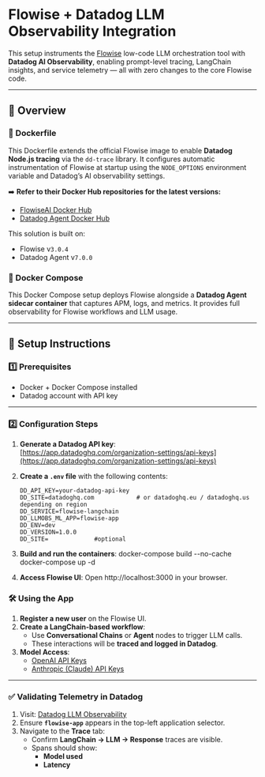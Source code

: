 # Flowise + Datadog LLM Observability Integration

This setup instruments the [Flowise](https://github.com/FlowiseAI/Flowise) low-code LLM orchestration tool with **Datadog AI Observability**, enabling prompt-level tracing, LangChain insights, and service telemetry — all with zero changes to the core Flowise code.

---

## 🔧 Overview

### 🐳 Dockerfile
This Dockerfile extends the official Flowise image to enable **Datadog Node.js tracing** via the `dd-trace` library. It configures automatic instrumentation of Flowise at startup using the `NODE_OPTIONS` environment variable and Datadog’s AI observability settings.

➡️ **Refer to their Docker Hub repositories for the latest versions:**
- [FlowiseAI Docker Hub](https://hub.docker.com/r/flowiseai/flowise)
- [Datadog Agent Docker Hub](https://hub.docker.com/r/datadog/agent)

This solution is built on:
- Flowise v`3.0.4`
- Datadog Agent v`7.0.0` 

### 🧱 Docker Compose
This Docker Compose setup deploys Flowise alongside a **Datadog Agent sidecar container** that captures APM, logs, and metrics. It provides full observability for Flowise workflows and LLM usage.

---

## 🚀 Setup Instructions

### 1️⃣ Prerequisites
- Docker + Docker Compose installed
- Datadog account with API key

---

### 2️⃣ Configuration Steps

1. **Generate a Datadog API key**:  
   [https://app.datadoghq.com/organization-settings/api-keys](https://app.datadoghq.com/organization-settings/api-keys)

2. **Create a `.env` file** with the following contents:
   ```env
   DD_API_KEY=your-datadog-api-key
   DD_SITE=datadoghq.com            # or datadoghq.eu / datadoghq.us depending on region
   DD_SERVICE=flowise-langchain
   DD_LLMOBS_ML_APP=flowise-app
   DD_ENV=dev
   DD_VERSION=1.0.0
   DD_SITE=             #optional

3. **Build and run the containers**:
    docker-compose build --no-cache
    docker-compose up -d

4. **Access Flowise UI**:
    Open http://localhost:3000 in your browser.

### 🛠️ Using the App

1. **Register a new user** on the Flowise UI.
2. **Create a LangChain-based workflow**:
   - Use **Conversational Chains** or **Agent** nodes to trigger LLM calls.
   - These interactions will be **traced and logged in Datadog**.
3. **Model Access**:
   - [OpenAI API Keys](https://platform.openai.com/api-keys)
   - [Anthropic (Claude) API Keys](https://console.anthropic.com/account/keys)

---

### ✅ Validating Telemetry in Datadog

1. Visit: [Datadog LLM Observability](https://app.datadoghq.com/llm/applications)
2. Ensure **`flowise-app`** appears in the top-left application selector.
3. Navigate to the **Trace** tab:
   - Confirm **LangChain → LLM → Response** traces are visible.
   - Spans should show:
     - **Model used**
     - **Latency**


